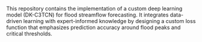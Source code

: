 This repository contains the implementation of a custom deep learning model (DK-C3TCN) for flood streamflow forecasting. It integrates data-driven learning with expert-informed knowledge by designing a custom loss function that emphasizes prediction accuracy around flood peaks and critical thresholds.

